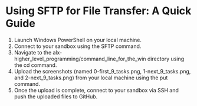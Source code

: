 <h1>Using SFTP for File Transfer: A Quick Guide</h1>

1. Launch Windows PowerShell on your local machine.
2. Connect to your sandbox using the SFTP command.
3. Navigate to the alx-higher_level_programming/command_line_for_the_win directory using the cd command.
4. Upload the screenshots (named 0-first_9_tasks.png, 1-next_9_tasks.png, and 2-next_9_tasks.png) from your local machine using the put command.
5. Once the upload is complete, connect to your sandbox via SSH and push the uploaded files to GitHub.
